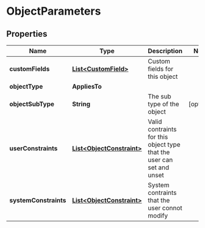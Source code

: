 

# ObjectParameters


## Properties

Name | Type | Description | Notes
------------ | ------------- | ------------- | -------------
**customFields** | [**List&lt;CustomField&gt;**](CustomField.md) | Custom fields for this object | 
**objectType** | **AppliesTo** |  | 
**objectSubType** | **String** | The sub type of the object |  [optional]
**userConstraints** | [**List&lt;ObjectConstraint&gt;**](ObjectConstraint.md) | Valid contraints for this object type that the user can set and unset | 
**systemConstraints** | [**List&lt;ObjectConstraint&gt;**](ObjectConstraint.md) | System contraints that the user connot modify | 



